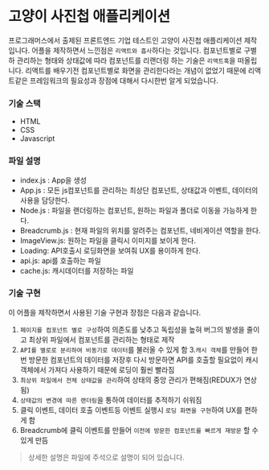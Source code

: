 # 고양이 사진첩 애플리케이션 
프로그래머스에서 출제된 프론트엔드 기업 테스트인 고양이 사진첩 애플리케이션 제작입니다. 어플을 제작하면서 느낀점은 `리액트와 흡사`하다는 것입니다. 컴포넌트별로 구별하 관리하는 형태와 상태값에 따라 컴포넌트를 리랜더링 하는 기술은 `리액트훅`을 떠올립니다. 리액트를 배우기전 컴포넌트별로 화면을 관리한다라는 개념이 없었기 때문에 리액트같은 프레임워크의 필요성과 장점에 대해서 다시한번 알게 되었습니다.

### 기술 스택
- HTML
- CSS
- Javascript

### 파일 설명
- index.js : App을 생성 
- App.js : 모든 js컴포넌트를 관리하는 최상단 컴포넌트, 상태값과 이벤트, 데이터의 사용을 담당한다.
- Node.js : 파일을 랜더링하는 컴포넌트, 원하는 파일과 폴더로 이동을 가능하게 한다.
- Breadcrumb.js : 현재 파일의 위치를 알려주는 컴포넌트, 네비게이션 역할을 한다.
- ImageView.js: 원하는 파일을 클릭시 이미지를 보이게 한다.
- Loading: API호출시 로딩화면을 보여줘 UX를 용이하게 한다.
- api.js: api를 호출하는 파일
- cache.js: 캐시데이터를 저장하는 파일

### 기술 구현
이 어플을 제작하면서 사용된 기술 구현과 장점은 다음과 같습니다.

1. `페이지를 컴포넌트 별로 구성`하여 의존도를 낮추고 독립성을 높혀 버그의 발생을 줄이고 최상위 파일에서 컴포넌트를 관리하는 형태로 제작
2. `API를 별로로 분리하여 비동기로 데이터`를 불러올 수 있게 함
3.`캐시 객체`를 만들어 한번 방문한 컴포넌트의 데이터를 저장후 다시 방문하면 API를 호출할 필요없이 캐시 객체에서 가져다 사용하기 때문에 로딩이 훨씬 빨라짐
4. `최상위 파일에서 전체 상태값을 관리`하여 상태의 중앙 관리가 편해짐(REDUX가 연상됨)
5. `상태값의 변경에 따른 랜더링`을 통하여 데이터를 추적하기 쉬워짐
6. 클릭 이벤트, 데이터 호출 이벤트등 이벤트 실행시 `로딩 화면을 구현`하여 UX를 편하게 함
7. Breadcrumb에 클릭 이벤트를 만들어 `이전에 방문한 컴포넌트를 빠르게 재방문` 할 수 있게 만듬

>상세한 설명은 파일에 주석으로 설명이 되어 있습니다.